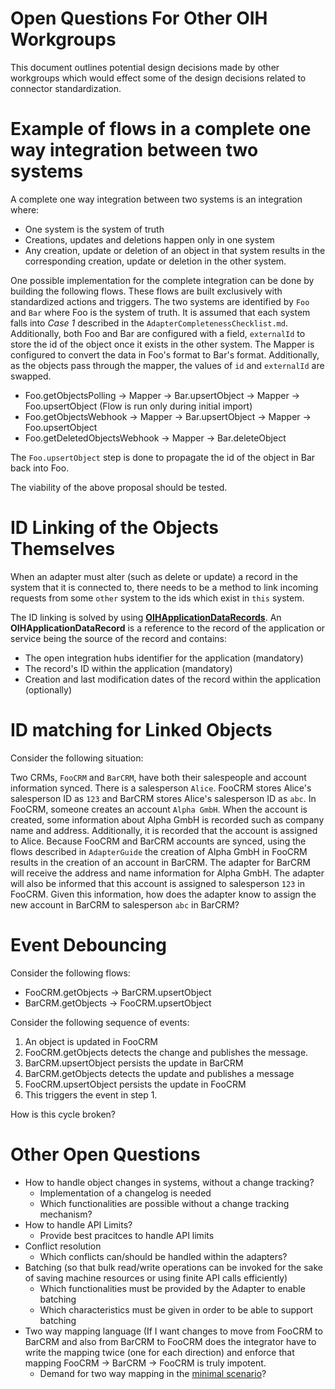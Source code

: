 # Open Questions For Other OIH Workgroups

This document outlines potential design decisions made by other workgroups which
would effect some of the design decisions related to connector standardization.

# Example of flows in a complete one way integration between two systems
A complete one way integration between two systems is an integration where:
* One system is the system of truth
* Creations, updates and deletions happen only in one system
* Any creation, update or deletion of an object in that system results in the
 corresponding creation, update or deletion in the other system.

One possible implementation for the complete integration can be done by building
the following flows.  These flows are built exclusively with standardized
actions and triggers.  The two systems are identified by `Foo` and `Bar` where
Foo is the system of truth.  It is assumed that each system falls into *Case 1*
described in the `AdapterCompletenessChecklist.md`.  Additionally, both Foo
and Bar are configured with a field, `externalId` to store the id of the object
once it exists in the other system.  The Mapper is configured to convert the
data in Foo's format to Bar's format.  Additionally, as the objects pass through
the mapper, the values of `id` and `externalId` are swapped.
* Foo.getObjectsPolling -> Mapper -> Bar.upsertObject -> Mapper -> Foo.upsertObject (Flow is run only during initial import)
* Foo.getObjectsWebhook -> Mapper -> Bar.upsertObject -> Mapper -> Foo.upsertObject
* Foo.getDeletedObjectsWebhook -> Mapper -> Bar.deleteObject

 The `Foo.upsertObject` step is done to propagate the id of the object in Bar back into Foo.

 The viability of the above proposal should be tested.

 # ID Linking of the Objects Themselves
When an adapter must alter (such as delete or update) a record in the system
that it is connected to, there needs to be a method to link incoming requests
from some  `other` system to the ids which exist in `this` system.

The ID linking is solved by using [**OIHApplicationDataRecords**](https://github.com/openintegrationhub/Data-and-Domain-Models/tree/master/MasterDataModels#4-global-rules-and-regulations-for-omdms).
An **OIHApplicationDataRecord** is a reference to the record of the application or service being the source of the record and contains:
- The open integration hubs identifier for the application (mandatory)
- The record's ID within the application (mandatory)
- Creation and last modification dates of the record within the application (optionally)


 # ID matching for Linked Objects
 Consider the following situation:

 Two CRMs, `FooCRM` and `BarCRM`, have both their salespeople and account
 information synced.  There is a salesperson `Alice`.  FooCRM stores Alice's
 salesperson ID as `123` and BarCRM stores Alice's salesperson ID as `abc`.  In
 FooCRM, someone creates an account `Alpha GmbH`.  When the account is created,
 some information about Alpha GmbH is recorded such as company name and address.
 Additionally, it is recorded that the account is assigned to Alice.  Because
 FooCRM and BarCRM accounts are synced, using the flows described in
 `AdapterGuide` the creation of Alpha GmbH in FooCRM results in the creation of
 an account in BarCRM.  The adapter for BarCRM will receive the
 address and name information for Alpha GmbH.  The adapter will also be
 informed that this account is assigned to salesperson `123` in FooCRM.  Given
 this information, how does the adapter know to assign the new account in
 BarCRM to salesperson `abc` in BarCRM?

# Event Debouncing
Consider the following flows:
- FooCRM.getObjects -> BarCRM.upsertObject
- BarCRM.getObjects -> FooCRM.upsertObject

Consider the following sequence of events:
1. An object is updated in FooCRM
1. FooCRM.getObjects detects the change and publishes the message.
1. BarCRM.upsertObject persists the update in BarCRM
1. BarCRM.getObjects detects the update and publishes a message
1. FooCRM.upsertObject persists the update in FooCRM
1. This triggers the event in step 1.

How is this cycle broken?

# Other Open Questions
- How to handle object changes in systems, without a change tracking?
  - Implementation of a changelog is needed
  - Which functionalities are possible without a change tracking mechanism?
- How to handle API Limits?
  - Provide best pracitces to handle API limits
- Conflict resolution
  - Which conflicts can/should be handled within the adapters?
- Batching (so that bulk read/write operations can be invoked for the sake of
 saving machine resources or using finite API calls efficiently)
  - Which functionalities must be provided by the Adapter to enable batching
  - Which characteristics must be given in order to be able to support batching
- Two way mapping language (If I want changes to move from FooCRM to BarCRM and
 also from BarCRM to FooCRM does the integrator have to write the mapping twice
 (one for each direction) and enforce that mapping FooCRM -> BarCRM -> FooCRM
 is truly impotent.
   - Demand for two way mapping in the [minimal scenario](https://github.com/openintegrationhub/Board/blob/master/protocols/2017-11-13BoardWorkshop.md#use-case-scenarios)?
